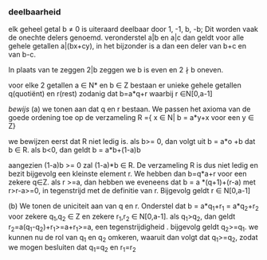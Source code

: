 ### deelbaarheid
elk geheel getal b ≠ 0 is uiteraard deelbaar door 1, -1, b, -b; Dit worden vaak de onechte delers genoemd.
veronderstel a|b en a|c dan geldt voor alle gehele getallen a|(bx+cy), in het bijzonder is a dan een deler van b+c en van b-c.

In plaats van te zeggen 2|b zeggen we b is even en 2 $\nmid$  b oneven.

voor elke 2 getallen a ∈ N* en b ∈ Z bestaan er unieke gehele getallen q(quotiënt) en r(rest) zodanig dat 
b=a*q+r waarbij r ∈N[0,a-1]

*bewijs*
(a) we tonen aan dat q en r bestaan. We passen het axioma van de goede ordening toe op de verzameling R ={ x ∈ N| b = a\*y+x voor een y ∈ Z}

we bewijzen eerst dat R niet ledig is. als b>= 0, dan volgt uit b =  a*o +b dat b ∈ R. als b<0, dan geldt b = a\*b+(1-a)b

aangezien (1-a)b >= 0 zal (1-a)\*b ∈ R. De verzameling R is dus niet ledig en bezit bijgevolg een kleinste element r. We hebben dan b=q\*a+r voor een zekere q∈Z. als r >=a, dan hebben we eveneens dat b = a \*(q+1)+(r-a) met r>r-a>=0, in tegenstrijd met de definitie van r. Bijgevolg geldt r ∈ N[0,a-1]

(b) We tonen de uniciteit aan van q en r. Onderstel dat b = a\*q$_1$+r$_1$ = a\*q$_2$+r$_2$ voor zekere q$_1$,q$_2$ ∈ Z en zekere r$_1$,r$_2$ ∈ N[0,a-1]. als q$_1$>q$_2$, dan geldt r$_2$=a(q$_1$-q$_2$)+r$_1$>=a+r$_1$>=a, een tegenstrijdigheid . bijgevolg geldt q$_2$>=q$_1$. we kunnen nu de rol van q$_1$ en q$_2$ omkeren, waaruit dan volgt dat q$_1$>=q$_2$, zodat we mogen besluiten dat q$_1$=q$_2$ en r$_1$=r$_2$ 